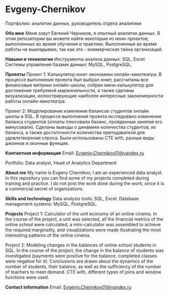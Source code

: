 # Evgeny-Chernikov
Портфолио: аналитик данных, руководитель отдела аналитики

**Обо мне**
Меня зовут Евгений Черников, я опытный аналитик данных. В этом репозитории вы можете найти некоторые из моих проектов, выполненных во время обучения и практики.
Выполненные во время работы не выкладываю, так как это - коммерческая тайна организаций.

**Навыки и технологии**
Инструменты анализа данных: SQL, Excel.
Системы управления базами данных: MySQL, PostgreSQL.

**Проекты**
Проект 1: Калькулятор юнит-экономики онлайн-кинотеатра.
В процессе выполнения проекта был выбрал юнит, рассчитаны все финансовые метрики онлайн-школы, собран мини-калькулятор для достижения требуемой маржинальности, а также сделаны визуализации, иллюстрирующие наиболее интересные закономерности работы онлайн-кинотеатра.

Проект 2: Моделирование изменения балансов студентов онлайн школы в SQL.
В процессе выполнения проекта исследовано изменение баланса студентов (оплаты плюсовали баланс, пройденные занятия его минусовали). Сделаны выводы о динамике количества студентов, их баланса, а также достаточности количества преподавателй для удовлетворения спроса. Были использованы CTE with, разные виды джоинов и оконные функции.

**Контактная информация**
Email: Evgeniy.Chernikov01@yandex.ru


Portfolio: Data analyst, Head of Analytics Department

**About me**
My name is Evgeny Chernikov, I am an experienced data analyst. In this repository you can find some of my projects completed during training and practice.
I do not post the work done during the work, since it is a commercial secret of organizations.

**Skills and technology**
Data analysis tools: SQL, Excel.
Database management systems: MySQL, PostgreSQL.

**Projects**
Project 1: Calculator of the unit economy of an online cinema.
In the course of the project, a unit was selected, all the financial metrics of the online school were calculated, a mini-calculator was assembled to achieve the required marginality, and visualizations were made illustrating the most interesting patterns of the online cinema.

Project 2: Modeling changes in the balances of online school students in SQL.
In the course of the project, the change in the balance of students was investigated (payments were positive for the balance, completed classes were negative for it). Conclusions are drawn about the dynamics of the number of students, their balance, as well as the sufficiency of the number of teachers to meet demand. CTE with, different types of joins and window functions were used.

**Contact information**
Email: Evgeniy.Chernikov01@yandex.ru
